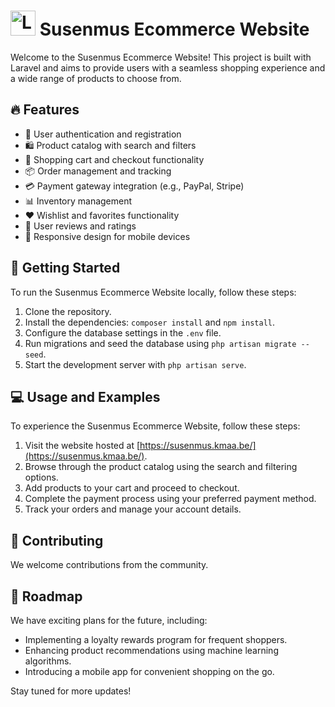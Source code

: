 # <img src="logo.png" alt="Logo" width="40" height="40"> Susenmus Ecommerce Website

Welcome to the Susenmus Ecommerce Website! This project is built with Laravel and aims to provide users with a seamless shopping experience and a wide range of products to choose from.

## 🔥 Features

- 🚀 User authentication and registration
- 🛍️ Product catalog with search and filters
- 🛒 Shopping cart and checkout functionality
- 📦 Order management and tracking
- 💳 Payment gateway integration (e.g., PayPal, Stripe)
- 📊 Inventory management
- ❤️ Wishlist and favorites functionality
- 🌟 User reviews and ratings
- 📱 Responsive design for mobile devices

## 🚀 Getting Started

To run the Susenmus Ecommerce Website locally, follow these steps:

1. Clone the repository.
2. Install the dependencies: `composer install` and `npm install`.
3. Configure the database settings in the `.env` file.
4. Run migrations and seed the database using `php artisan migrate --seed`.
5. Start the development server with `php artisan serve`.

## 💻 Usage and Examples

To experience the Susenmus Ecommerce Website, follow these steps:

1. Visit the website hosted at [https://susenmus.kmaa.be/](https://susenmus.kmaa.be/).
2. Browse through the product catalog using the search and filtering options.
3. Add products to your cart and proceed to checkout.
4. Complete the payment process using your preferred payment method.
5. Track your orders and manage your account details.

## 🤝 Contributing

We welcome contributions from the community.

## 🚀 Roadmap

We have exciting plans for the future, including:

- Implementing a loyalty rewards program for frequent shoppers.
- Enhancing product recommendations using machine learning algorithms.
- Introducing a mobile app for convenient shopping on the go.

Stay tuned for more updates!
